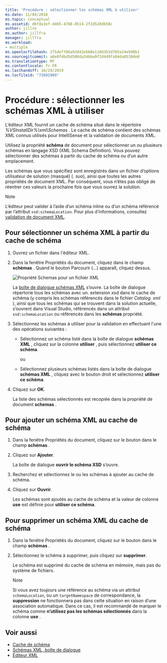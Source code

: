 ```yaml
---
title: 'Procédure : sélectionner les schémas XML à utiliser'
ms.date: 11/04/2016
ms.topic: conceptual
ms.assetid: d6fda3ef-d465-4788-8514-2f2d528d658c
author: jillre
ms.author: jillfra
manager: jillfra
ms.workload:
- multiple
ms.openlocfilehash: 275def786a93d42e6b8e110d3b3d785a24e948b1
ms.sourcegitcommit: a8e8f4bd5d508da34bbe9f2d4d9fa94da0539de0
ms.translationtype: MT
ms.contentlocale: fr-FR
ms.lasthandoff: 10/19/2019
ms.locfileid: "72601909"
---
```

# <a name="how-to-select-the-xml-schemas-to-use"></a>Procédure : sélectionner les schémas XML à utiliser

L’éditeur XML fournit un cache de schéma situé dans le répertoire *%VSInstallDir%\xml\Schemas* . Le cache de schéma contient des schémas XML connus utilisés pour IntelliSense et la validation de documents XML.

Utilisez la propriété **schéma** de document pour sélectionner un ou plusieurs schémas en langage XSD (XML Schema Definition). Vous pouvez sélectionner des schémas à partir du cache de schéma ou d’un autre emplacement.

Les schémas que vous spécifiez sont enregistrés dans un fichier d’options utilisateur de solution (masqué) (. *suo*), ainsi que toutes les autres propriétés de document XML. Par conséquent, vous n’êtes pas obligé de réentrer ces valeurs la prochaine fois que vous ouvrez la solution.

> [!NOTE]
> L’éditeur peut valider à l’aide d’un schéma inline ou d’un schéma référencé par l’attribut `xsd:schemaLocation`. Pour plus d’informations, consultez [validation de document XML](../xml-tools/xml-document-validation.md).

## <a name="to-select-an-xml-schema-from-the-schema-cache"></a>Pour sélectionner un schéma XML à partir du cache de schéma

1. Ouvrez un fichier dans l'éditeur XML.

2. Dans la fenêtre Propriétés du document, cliquez dans le champ **schémas** . Quand le bouton Parcourir (...) apparaît, cliquez dessus.

   ![Propriété Schemas pour un fichier XML](media/properties-schemas.png)

   La [boîte de dialogue schémas XML](xml-schemas-dialog-box.md) s’ouvre. La boîte de dialogue répertorie tous les schémas avec un. extension *xsd* dans le cache de schéma (y compris les schémas référencés dans le fichier *Catalog. xml* ), ainsi que tous les schémas qui se trouvent dans la solution actuelle, s’ouvrent dans Visual Studio, référencés dans un attribut `xsd:schemaLocation` ou référencés dans les **schémas** propriété.

3. Sélectionnez les schémas à utiliser pour la validation en effectuant l'une des opérations suivantes :

   - Sélectionnez un schéma listé dans la boîte de dialogue **schémas XML** , cliquez sur la colonne **utiliser** , puis sélectionnez **utiliser ce schéma**.

     ou

   - Sélectionnez plusieurs schémas listés dans la boîte de dialogue **schémas XML** , cliquez avec le bouton droit et sélectionnez **utiliser ce schéma**.

4. Cliquez sur **OK**.

   La liste des schémas sélectionnés est recopiée dans la propriété de document **schemas** .

## <a name="to-add-an-xml-schema-to-the-schema-cache"></a>Pour ajouter un schéma XML au cache de schéma

1. Dans la fenêtre Propriétés du document, cliquez sur le bouton dans le champ **schémas** .

2. Cliquez sur **Ajouter**.

   La boîte de dialogue **ouvrir le schéma XSD** s’ouvre.

3. Recherchez et sélectionnez le ou les schémas à ajouter au cache de schéma.

4. Cliquez sur **Ouvrir**.

   Les schémas sont ajoutés au cache de schéma et la valeur de colonne **use** est définie pour **utiliser ce schéma**.

## <a name="to-delete-an-xml-schema-from-the-schema-cache"></a>Pour supprimer un schéma XML du cache de schéma

1. Dans la fenêtre Propriétés du document, cliquez sur le bouton dans le champ **schémas** .

2. Sélectionnez le schéma à supprimer, puis cliquez sur **supprimer**.

   Le schéma est supprimé du cache de schéma en mémoire, mais pas du système de fichiers.

   > [!NOTE]
   > Si vous avez toujours une référence au schéma via un attribut `schemaLocation`, ou un `targetNamespace` de correspondance, la **suppression** ne fonctionnera pas dans cette situation en raison d’une association automatique. Dans ce cas, il est recommandé de marquer le schéma comme **n’utilisez pas les schémas sélectionnés** dans la colonne **use** .

## <a name="see-also"></a>Voir aussi

- [Cache de schéma](../xml-tools/schema-cache.md)
- [Schémas XML, boîte de dialogue](../xml-tools/xml-schemas-dialog-box.md)
- [Éditeur XML](../xml-tools/xml-editor.md)